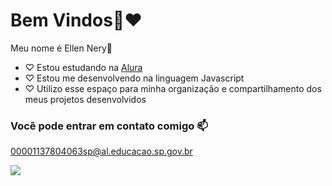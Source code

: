  # Bem Vindos🍬❤

 Meu nome é Ellen Nery🌺

- ♡ Estou estudando na [Alura](https://www.alura.com.br)
- ♡ Estou me desenvolvendo na linguagem Javascript
- ♡ Utilizo esse espaço para minha organização e compartilhamento dos meus projetos desenvolvidos

### Você pode entrar em contato comigo 📫

00001137804063sp@al.educacao.sp.gov.br

![](https://media.tenor.com/_FffkA7ALk4AAAAi/lilo-and-stitch-angel.gif)

